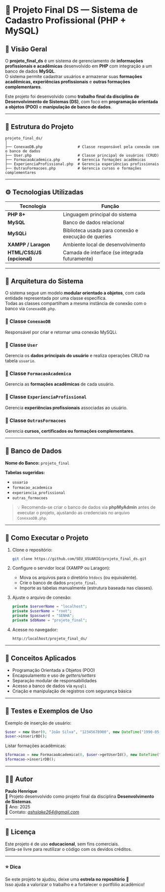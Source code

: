 # 🧩 Projeto Final DS — Sistema de Cadastro Profissional (PHP + MySQL)

## 📘 Visão Geral

O **projeto_final_ds** é um sistema de gerenciamento de **informações profissionais e acadêmicas** desenvolvido em **PHP** com integração a um banco de dados **MySQL**.  
O sistema permite cadastrar usuários e armazenar suas **formações acadêmicas, experiências profissionais** e **outras formações complementares**.

Este projeto foi desenvolvido como **trabalho final da disciplina de Desenvolvimento de Sistemas (DS)**, com foco em **programação orientada a objetos (POO)** e **manipulação de banco de dados**.

---

## 🧱 Estrutura do Projeto

```
projeto_final_ds/
│
├── ConexaoDB.php                # Classe responsável pela conexão com o banco de dados
├── User.php                     # Classe principal de usuários (CRUD)
├── FormacaoAcademica.php        # Gerencia formações acadêmicas
├── ExperienciaProfissional.php  # Gerencia experiências profissionais
├── OutrasFormacoes.php          # Gerencia cursos e formações complementares
```

---

## ⚙️ Tecnologias Utilizadas

| Tecnologia | Função |
|-------------|--------|
| **PHP 8+** | Linguagem principal do sistema |
| **MySQL** | Banco de dados relacional |
| **MySQLi** | Biblioteca usada para conexão e execução de queries |
| **XAMPP / Laragon** | Ambiente local de desenvolvimento |
| **HTML/CSS/JS (opcional)** | Camada de interface (se integrada futuramente) |

---

## 🧩 Arquitetura do Sistema

O sistema segue um modelo **modular orientado a objetos**, com cada entidade representada por uma classe específica.  
Todas as classes compartilham a mesma instância de conexão com o banco via `ConexaoDB.php`.

### 🔹 Classe `ConexaoDB`
Responsável por criar e retornar uma conexão MySQLi.

### 🔹 Classe `User`
Gerencia os **dados principais do usuário** e realiza operações CRUD na tabela `usuario`.

### 🔹 Classe `FormacaoAcademica`
Gerencia as **formações acadêmicas** de cada usuário.

### 🔹 Classe `ExperienciaProfissional`
Gerencia **experiências profissionais** associadas ao usuário.

### 🔹 Classe `OutrasFormacoes`
Gerencia **cursos, certificados ou formações complementares**.

---

## 💾 Banco de Dados

**Nome do Banco:** `projeto_final`

**Tabelas sugeridas:**
- `usuario`  
- `formacao_academica`  
- `experiencia_profissional`  
- `outras_formacoes`

> 💡 Recomenda-se criar o banco de dados via **phpMyAdmin** antes de executar o projeto, ajustando as credenciais no arquivo `ConexaoDB.php`.

---

## 🚀 Como Executar o Projeto

1. Clone o repositório:
   ```bash
   git clone https://github.com/SEU_USUARIO/projeto_final_ds.git
   ```

2. Configure o servidor local (XAMPP ou Laragon):
   - Mova os arquivos para o diretório `htdocs` (ou equivalente).
   - Crie o banco de dados `projeto_final`.
   - Importe as tabelas manualmente (estrutura baseada nas classes).

3. Ajuste o arquivo de conexão:
   ```php
   private $serverName = "localhost";
   private $userName = "root";
   private $password = "SENHA";
   private $dbName = "projeto_final";
   ```

4. Acesse no navegador:
   ```
   http://localhost/projeto_final_ds/
   ```

---

## 🧠 Conceitos Aplicados

- Programação Orientada a Objetos (POO)
- Encapsulamento e uso de *getters/setters*
- Separação modular de responsabilidades
- Acesso a banco de dados via `mysqli`
- Criação e manipulação de registros com segurança básica

---

## 🧪 Testes e Exemplos de Uso

Exemplo de inserção de usuário:
```php
$user = new User(0, "João Silva", "12345678900", new DateTime("1990-05-20"), "joao@email.com", "1234");
$user->inserirBD();
```

Listar formações acadêmicas:
```php
$formacao = new FormacaoAcademica(0, $user->getUserId(), new DateTime("2018-01-01"), new DateTime("2022-12-01"), "Bacharel em Sistemas de Informação");
$formacao->inserirDB();
```

---

## 🧑‍💻 Autor

**Paulo Henrique**  
💼 Projeto desenvolvido como projeto final da disciplina **Desenvolvimento de Sistemas**.  
📅 Ano: 2025  
📧 Contato: *ashslake264@gmail.com*  

---

## 🪪 Licença

Este projeto é de uso **educacional**, sem fins comerciais.  
Sinta-se livre para reutilizar o código com os devidos créditos.

---

### ⭐ Dica
Se este projeto te ajudou, deixe uma **estrela no repositório** 🌟  
Isso ajuda a valorizar o trabalho e a fortalecer o portfólio acadêmico!
